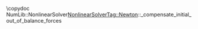 \copydoc NumLib::NonlinearSolver<NonlinearSolverTag::Newton>::_compensate_initial_out_of_balance_forces
